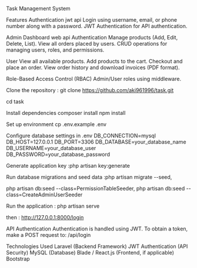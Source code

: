 Task Management System

Features
Authentication
jwt api
Login using username, email, or phone number along with a password.
JWT Authentication for API authentication.

Admin Dashboard
web api
Authentication 
Manage products (Add, Edit, Delete, List).
View all orders placed by users.
CRUD operations for managing users, roles, and permissions.

User 
View all available products.
Add products to the cart.
Checkout and place an order.
View order history and download invoices (PDF format).

Role-Based Access Control (RBAC)
Admin/User roles using middleware.

Clone the repository : git clone https://github.com/aki961996/task.git

cd task

Install dependencies
composer install
npm install

Set up environment
cp .env.example .env

Configure database settings in .env
DB_CONNECTION=mysql
DB_HOST=127.0.0.1
DB_PORT=3306
DB_DATABASE=your_database_name
DB_USERNAME=your_database_user
DB_PASSWORD=your_database_password

Generate application key :php artisan key:generate


Run database migrations and seed data :php artisan migrate --seed,

php artisan db:seed --class=PermissionTableSeeder,
php artisan db:seed --class=CreateAdminUserSeeder

Run the application : php artisan serve

then : http://127.0.0.1:8000/login


API Authentication
Authentication is handled using JWT.
To obtain a token, make a POST request to:
/api/login

Technologies Used
Laravel (Backend Framework)
JWT Authentication (API Security)
MySQL (Database)
Blade / React.js (Frontend, if applicable)
Bootstrap 

